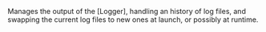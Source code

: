 Manages the output of the [Logger], handling an history of log files, and swapping the current log files to new ones at launch, or possibly at runtime.
